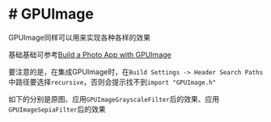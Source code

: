 # # GPUImage



GPUImage同样可以用来实现各种各样的效果

基础基础可参考[Build a Photo App with GPUImage](https://code.tutsplus.com/tutorials/build-a-photo-app-with-gpuimage--mobile-12223)

要注意的是，在集成GPUImage时，在`Build Settings -> Header Search Paths `中路径要选择`recursive`，否则会提示找不到`import "GPUImage.h"`



如下的分别是原图、应用`GPUImageGrayscaleFilter`后的效果、应用`GPUImageSepiaFilter`后的效果







